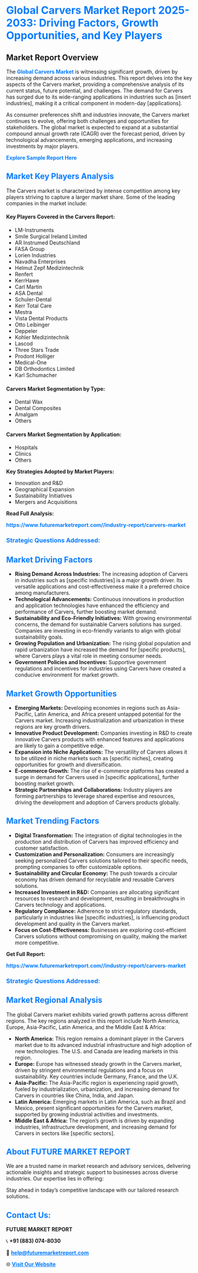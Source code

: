 <h1 style="color: #007BFF;">Global Carvers Market Report 2025-2033: Driving Factors, Growth Opportunities, and Key Players</h1>

<section id="overview">
<h2>Market Report Overview</h2>
<p>The <a href="https://www.futuremarketreport.com//industry-report/carvers-market" style="color: #007BFF; text-decoration: none;"><strong>Global Carvers Market</strong></a> is witnessing significant growth, driven by increasing demand across various industries. This report delves into the key aspects of the Carvers market, providing a comprehensive analysis of its current status, future potential, and challenges. The demand for Carvers has surged due to its wide-ranging applications in industries such as [insert industries], making it a critical component in modern-day [applications].</p>
<p>As consumer preferences shift and industries innovate, the Carvers market continues to evolve, offering both challenges and opportunities for stakeholders. The global market is expected to expand at a substantial compound annual growth rate (CAGR) over the forecast period, driven by technological advancements, emerging applications, and increasing investments by major players.</p>
</section>

<section id="overview">
<p><a href="https://www.futuremarketreport.com//request-sample/reportId=56587" style="color: #007BFF; text-decoration: none;"><strong>Explore Sample Report Here</strong></a></p>
</section>

<section id="key-players">
<h2 style="color: #007BFF;">Market Key Players Analysis</h2>
<p>The Carvers market is characterized by intense competition among key players striving to capture a larger market share. Some of the leading companies in the market include:</p>
<h4>Key Players Covered in the Carvers Report:</h4>
<ul><li>LM-Instruments</li><li>Smile Surgical Ireland Limited</li><li>AR Instrumed Deutschland</li><li>FASA Group</li><li>Lorien Industries</li><li>Navadha Enterprises</li><li>Helmut Zepf Medizintechnik</li><li>Renfert</li><li>KerrHawe</li><li>Carl Martin</li><li>ASA Dental</li><li>Schuler-Dental</li><li>Kerr Total Care</li><li>Mestra</li><li>Vista Dental Products</li><li>Otto Leibinger</li><li>Deppeler</li><li>Kohler Medizintechnik</li><li>Lascod</li><li>Three Stars Trade</li><li>Prodont Holliger</li><li>Medical-One</li><li>DB Orthodontics Limited</li><li>Karl Schumacher</li></ul>
<h4>Carvers Market Segmentation by Type:</h4>
<ul><li>Dental Wax</li><li>Dental Composites</li><li>Amalgam</li><li>Others</li></ul>

<h4>Carvers Market Segmentation by Application:</h4>
<ul><li>Hospitals</li><li>Clinics</li><li>Others</li></ul>
<p><strong>Key Strategies Adopted by Market Players:</strong></p>
<ul>
<li>Innovation and R&D</li>
<li>Geographical Expansion</li>
<li>Sustainability Initiatives</li>
<li>Mergers and Acquisitions</li>
</ul>
</section>

<section>
<p><strong>Read Full Analysis: </strong></p><a href="https://www.futuremarketreport.com//industry-report/carvers-market" style="color: #007BFF; text-decoration: none;"><strong>https://www.futuremarketreport.com//industry-report/carvers-market</strong></a>
<h3 style="color: #007BFF;">Strategic Questions Addressed:</h3>
</section>

<section id="driving-factors">
<h2 style="color: #007BFF;">Market Driving Factors</h2>
<ul>
<li><strong>Rising Demand Across Industries:</strong> The increasing adoption of Carvers in industries such as [specific industries] is a major growth driver. Its versatile applications and cost-effectiveness make it a preferred choice among manufacturers.</li>
<li><strong>Technological Advancements:</strong> Continuous innovations in production and application technologies have enhanced the efficiency and performance of Carvers, further boosting market demand.</li>
<li><strong>Sustainability and Eco-Friendly Initiatives:</strong> With growing environmental concerns, the demand for sustainable Carvers solutions has surged. Companies are investing in eco-friendly variants to align with global sustainability goals.</li>
<li><strong>Growing Population and Urbanization:</strong> The rising global population and rapid urbanization have increased the demand for [specific products], where Carvers plays a vital role in meeting consumer needs.</li>
<li><strong>Government Policies and Incentives:</strong> Supportive government regulations and incentives for industries using Carvers have created a conducive environment for market growth.</li>
</ul>
</section>

<section id="growth-opportunities">
<h2 style="color: #007BFF;">Market Growth Opportunities</h2>
<ul>
<li><strong>Emerging Markets:</strong> Developing economies in regions such as Asia-Pacific, Latin America, and Africa present untapped potential for the Carvers market. Increasing industrialization and urbanization in these regions are key growth drivers.</li>
<li><strong>Innovative Product Development:</strong> Companies investing in R&D to create innovative Carvers products with enhanced features and applications are likely to gain a competitive edge.</li>
<li><strong>Expansion into Niche Applications:</strong> The versatility of Carvers allows it to be utilized in niche markets such as [specific niches], creating opportunities for growth and diversification.</li>
<li><strong>E-commerce Growth:</strong> The rise of e-commerce platforms has created a surge in demand for Carvers used in [specific applications], further boosting market growth.</li>
<li><strong>Strategic Partnerships and Collaborations:</strong> Industry players are forming partnerships to leverage shared expertise and resources, driving the development and adoption of Carvers products globally.</li>
</ul>
</section>

<section id="trending-factors">
<h2 style="color: #007BFF;">Market Trending Factors</h2>
<ul>
<li><strong>Digital Transformation:</strong> The integration of digital technologies in the production and distribution of Carvers has improved efficiency and customer satisfaction.</li>
<li><strong>Customization and Personalization:</strong> Consumers are increasingly seeking personalized Carvers solutions tailored to their specific needs, prompting companies to offer customizable options.</li>
<li><strong>Sustainability and Circular Economy:</strong> The push towards a circular economy has driven demand for recyclable and reusable Carvers solutions.</li>
<li><strong>Increased Investment in R&D:</strong> Companies are allocating significant resources to research and development, resulting in breakthroughs in Carvers technology and applications.</li>
<li><strong>Regulatory Compliance:</strong> Adherence to strict regulatory standards, particularly in industries like [specific industries], is influencing product development and quality in the Carvers market.</li>
<li><strong>Focus on Cost-Effectiveness:</strong> Businesses are exploring cost-efficient Carvers solutions without compromising on quality, making the market more competitive.</li>
</ul>
</section>

<section>
<p><strong>Get Full Report: </strong></p><a href="https://www.futuremarketreport.com//industry-report/carvers-market" style="color: #007BFF; text-decoration: none;"><strong>https://www.futuremarketreport.com//industry-report/carvers-market</strong></a>
<h3 style="color: #007BFF;">Strategic Questions Addressed:</h3>
</section>


<section id="regional-analysis">
<h2 style="color: #007BFF;">Market Regional Analysis</h2>
<p>The global Carvers market exhibits varied growth patterns across different regions. The key regions analyzed in this report include North America, Europe, Asia-Pacific, Latin America, and the Middle East & Africa:</p>
<ul>
<li><strong>North America:</strong> This region remains a dominant player in the Carvers market due to its advanced industrial infrastructure and high adoption of new technologies. The U.S. and Canada are leading markets in this region.</li>
<li><strong>Europe:</strong> Europe has witnessed steady growth in the Carvers market, driven by stringent environmental regulations and a focus on sustainability. Key countries include Germany, France, and the U.K.</li>
<li><strong>Asia-Pacific:</strong> The Asia-Pacific region is experiencing rapid growth, fueled by industrialization, urbanization, and increasing demand for Carvers in countries like China, India, and Japan.</li>
<li><strong>Latin America:</strong> Emerging markets in Latin America, such as Brazil and Mexico, present significant opportunities for the Carvers market, supported by growing industrial activities and investments.</li>
<li><strong>Middle East & Africa:</strong> The region’s growth is driven by expanding industries, infrastructure development, and increasing demand for Carvers in sectors like [specific sectors].</li>
</ul>
</section>

<footer>
<h2 style="color: #007BFF;">About FUTURE MARKET REPORT</h2>
<p>We are a trusted name in market research and advisory services, delivering actionable insights and strategic support to businesses across diverse industries. Our expertise lies in offering:</p>

<p>Stay ahead in today’s competitive landscape with our tailored research solutions.</p>

<h2 style="color: #007BFF;">Contact Us:</h2>
<p><strong>FUTURE MARKET REPORT</strong></p>
<p>📞 <strong>+91 (883) 074-8030</strong></p>
<p>📧 <strong><a href="mailto:help@futuremarketreport.com" style="color: #007BFF;">help@futuremarketreport.com</a></strong></p>
<p>🌐 <strong><a href="https://www.futuremarketreport.com/" style="color: #007BFF;">Visit Our Website</a></strong></p>
</footer>